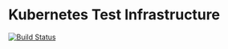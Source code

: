 # Kubernetes Test Infrastructure

[![Build Status](https://travis-ci.org/kubernetes/test-infra.svg?branch=master)](https://travis-ci.org/kubernetes/test-infra)
